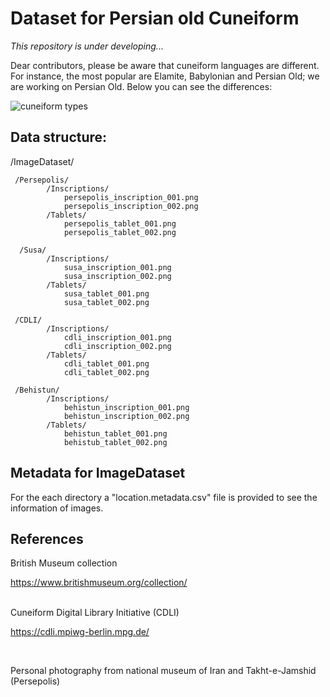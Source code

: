# Dataset for Persian old Cuneiform

*This repository is under developing...*

Dear contributors, please be aware that cuneiform languages are different. For instance, the most popular are Elamite, Babylonian and Persian Old; we are working on Persian Old. Below you can see the differences:

![cuneiform types](https://github.com/Electronic-Persian-Old-Library/Persian-Old-Dataset/assets/74653444/edd64823-7c50-4231-9990-9ff723b1556f)



## Data structure:

/ImageDataset/

     /Persepolis/
            /Inscriptions/
                persepolis_inscription_001.png
                persepolis_inscription_002.png
            /Tablets/
                persepolis_tablet_001.png
                persepolis_tablet_002.png
                
      /Susa/
            /Inscriptions/
                susa_inscription_001.png
                susa_inscription_002.png
            /Tablets/
                susa_tablet_001.png
                susa_tablet_002.png
                
     /CDLI/
            /Inscriptions/
                cdli_inscription_001.png
                cdli_inscription_002.png
            /Tablets/
                cdli_tablet_001.png
                cdli_tablet_002.png  
                
     /Behistun/
            /Inscriptions/
                behistun_inscription_001.png
                behistun_inscription_002.png
            /Tablets/
                behistun_tablet_001.png
                behistub_tablet_002.png        
    


     
            
## Metadata for ImageDataset

For the each directory a "location.metadata.csv" file is provided to see the information of images. 

## References

British Museum collection

https://www.britishmuseum.org/collection/

</br>
Cuneiform Digital Library Initiative (CDLI)

https://cdli.mpiwg-berlin.mpg.de/

</br>

Personal photography from national museum of Iran and Takht-e-Jamshid (Persepolis)




